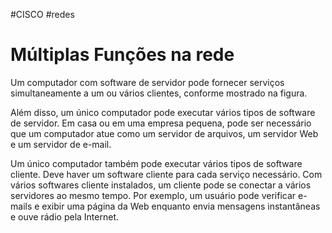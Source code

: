 #CISCO #redes 
# Múltiplas Funções na rede

Um computador com software de servidor pode fornecer serviços simultaneamente a um ou vários clientes, conforme mostrado na figura.

Além disso, um único computador pode executar vários tipos de software de servidor. Em casa ou em uma empresa pequena, pode ser necessário que um computador atue como um servidor de arquivos, um servidor Web e um servidor de e-mail.

Um único computador também pode executar vários tipos de software cliente. Deve haver um software cliente para cada serviço necessário. Com vários softwares cliente instalados, um cliente pode se conectar a vários servidores ao mesmo tempo. Por exemplo, um usuário pode verificar e-mails e exibir uma página da Web enquanto envia mensagens instantâneas e ouve rádio pela Internet.























